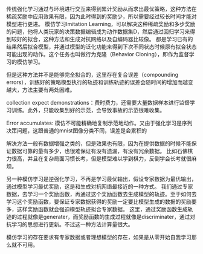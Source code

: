 传统强化学习通过与环境进行交互来得到累计奖励从而求出最优策略，这种方法在稀疏奖励中应用效果有限，因为此时得到的奖励少，所以需要经过较长时间才能对模型进行更进。
模仿学习Imitation Learning，可以解决这种稀疏奖励和多步奖励的问题，他将人类玩家的决策数据编辑成为动作数据集D，然后通过回归学习来得到较好的拟合，这种方法和生成对抗网络以及自编码器比较像。
都是学习已有的结果然后拟合模型，并通过模型的泛化功能来得到下次不同状态时候原有拟合状态可能出现的动作。这个任务也叫做行为克隆（Behavior Cloning），即作为监督学习的模仿学习。

但是这种方法并不是能够完全拟合的，这里存在复合误差（compounding errors），训练好的策略模型执行的轨迹和训练轨迹的误差会随时间的增加而越变越大，方法主要有两处困难。

collection expect demonstrations：费时费力，还需要大量数据样本进行监督学习训练。此外，只能收集到好的示范，会导致事故的示范很难收集。

Error accumulates: 模仿不可能精确地复制示范地动作。又由于强化学习是序列决策问题，这跟普通的mnist图像分类不同，误差是会累积的

解决方法一般有数据增强之类的，但是效果也有限，因为在提供数据的时候不能保证数据可靠的量有多少，也很难保证有没有遗漏，有没有冗余数据。
比如石佛棋力很高，并且在复杂局面习惯长考，但是模型难以学到棋力，反倒学会长考就很麻烦。

另一种模仿学习是逆强化学习，不再是学习最优输出，假设专家数据为最优输出，通过模型学习最优奖励，这是和生成对抗网络最接近的一种方式。
我们通过专家数据，去学习一个奖励函数，再通过这个奖励函数去生成模型的轨迹。至于如何去学习这个奖励函数，要保证专家数据获得的奖励一定要比模型生成的数据的奖励要多，这样奖励函数就会强迫模型轨迹拟合专家数据。
这里，通过奖励函数生成轨迹的过程就像是generater，而奖励函数的生成过程就像是discriminater，通过对抗学习的思想进行更新。不过这一种方法计算量很大。

模仿学习的存在要求有专家数据或者理想模型的存在，如果是从零开始自我学习那么就不可用。
